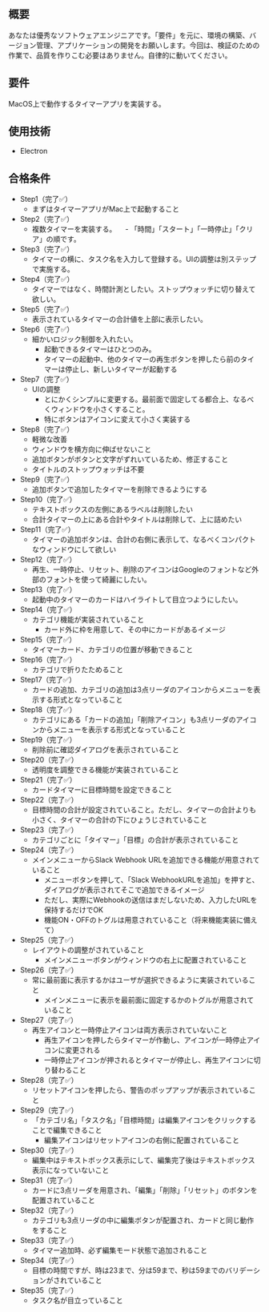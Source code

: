 ## 概要
あなたは優秀なソフトウェアエンジニアです。「要件」を元に、環境の構築、バージョン管理、アプリケーションの開発をお願いします。今回は、検証のための作業で、品質を作りこむ必要はありません。自律的に動いてください。

## 要件
MacOS上で動作するタイマーアプリを実装する。

## 使用技術
- Electron

## 合格条件
- Step1（完了✅）
  - まずはタイマーアプリがMac上で起動すること
- Step2（完了✅）
  - 複数タイマーを実装する。
  　- 「時間」「スタート」「一時停止」「クリア」の順です。
- Step3（完了✅）
  - タイマーの横に、タスク名を入力して登録する。UIの調整は別ステップで実施する。
- Step4（完了✅）
  - タイマーではなく、時間計測としたい。ストップウォッチに切り替えて欲しい。
- Step5（完了✅）
  - 表示されているタイマーの合計値を上部に表示したい。
- Step6（完了✅）
  - 細かいロジック制御を入れたい。
    - 起動できるタイマーはひとつのみ。
    - タイマーの起動中、他のタイマーの再生ボタンを押したら前のタイマーは停止し、新しいタイマーが起動する
- Step7（完了✅）
  - UIの調整
    - とにかくシンプルに変更する。最前面で固定してる都合上、なるべくウィンドウを小さくすること。
    - 特にボタンはアイコンに変えて小さく実装する
- Step8（完了✅）
  - 軽微な改善
   - ウィンドウを横方向に伸ばせないこと
   - 追加ボタンがボタンと文字がずれいているため、修正すること
   - タイトルのストップウォッチは不要
- Step9（完了✅）
  - 追加ボタンで追加したタイマーを削除できるようにする
- Step10（完了✅）
  - テキストボックスの左側にあるラベルは削除したい
  - 合計タイマーの上にある合計やタイトルは削除して、上に詰めたい
- Step11（完了✅）
  - タイマーの追加ボタンは、合計の右側に表示して、なるべくコンパクトなウィンドウにして欲しい
- Step12（完了✅）
  - 再生、一時停止、リセット、削除のアイコンはGoogleのフォントなど外部のフォントを使って綺麗にしたい。
- Step13（完了✅）
  - 起動中のタイマーのカードはハイライトして目立つようにしたい。
- Step14（完了✅）
  - カテゴリ機能が実装されていること
    - カード外に枠を用意して、その中にカードがあるイメージ
- Step15（完了✅）
  - タイマーカード、カテゴリの位置が移動できること
- Step16（完了✅）
  - カテゴリで折りたためること
- Step17（完了✅）
  - カードの追加、カテゴリの追加は3点リーダのアイコンからメニューを表示する形式となっていること
- Step18（完了✅）
  - カテゴリにある「カードの追加」「削除アイコン」も3点リーダのアイコンからメニューを表示する形式となっていること
- Step19（完了✅）
  - 削除前に確認ダイアログを表示されていること
- Step20（完了✅）
  - 透明度を調整できる機能が実装されていること
- Step21（完了✅）
  - カードタイマーに目標時間を設定できること
- Step22（完了✅）
  - 目標時間の合計が設定されていること。ただし、タイマーの合計よりも小さく、タイマーの合計の下にひょうじされていること
- Step23（完了✅）
  - カテゴリごとに「タイマー」「目標」の合計が表示されていること
- Step24（完了✅）
  - メインメニューからSlack Webhook URLを追加できる機能が用意されていること
    - メニューボタンを押して、「Slack WebhookURLを追加」を押すと、ダイアログが表示されてそこで追加できるイメージ
    - ただし、実際にWebhookの送信はまだしないため、入力したURLを保持するだけでOK
    - 機能ON・OFFのトグルは用意されていること（将来機能実装に備えて）
- Step25（完了✅）
  - レイアウトの調整がされていること
    - メインメニューボタンがウィンドウの右上に配置されていること
- Step26（完了✅）
  - 常に最前面に表示するかはユーザが選択できるように実装されていること
    - メインメニューに表示を最前面に固定するかのトグルが用意されていること
- Step27（完了✅）
  - 再生アイコンと一時停止アイコンは両方表示されていないこと
    - 再生アイコンを押したらタイマーが作動し、アイコンが一時停止アイコンに変更される
    - 一時停止アイコンが押されるとタイマーが停止し、再生アイコンに切り替わること
- Step28（完了✅）
  - リセットアイコンを押したら、警告のポップアップが表示されていること
- Step29（完了✅）
  - 「カテゴリ名」「タスク名」「目標時間」は編集アイコンをクリックすることで編集できること
    - 編集アイコンはリセットアイコンの右側に配置されていること
- Step30（完了✅）
  - 編集中はテキストボックス表示にして、編集完了後はテキストボックス表示になっていないこと
- Step31（完了✅）
  - カードに3点リーダを用意され、「編集」「削除」「リセット」のボタンを配置されていること
- Step32（完了✅）
  - カテゴリも3点リーダの中に編集ボタンが配置され、カードと同じ動作をすること
- Step33（完了✅）
  - タイマー追加時、必ず編集モード状態で追加されること
- Step34（完了✅）
  - 目標の時間ですが、時は23まで、分は59まで、秒は59までのバリデーションがされていること
- Step35（完了✅）
  - タスク名が目立っていること